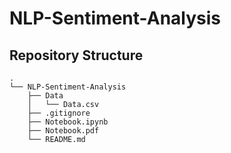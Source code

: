 # NLP-Sentiment-Analysis


## Repository Structure

```
.
└── NLP-Sentiment-Analysis
    ├── Data
    │   └── Data.csv
    ├── .gitignore
    ├── Notebook.ipynb
    ├── Notebook.pdf
    └── README.md
